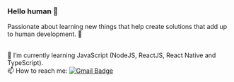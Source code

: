 ### Hello human 👋
Passionate about learning new things that help create solutions that add up to human development. :rocket:


<br/> 🌱 I’m currently learning JavaScript (NodeJS, ReactJS, React Native and TypeScript).
<br/> 📫 How to reach me: [![Gmail Badge](https://img.shields.io/badge/-Gmail-c14438?style=flat-square&logo=Gmail&logoColor=white&link=mailto:rodrigodsluz@gmail.com)](mailto:rodrigodsluz@gmail.com)


<!--
**rodrigodsluz/rodrigodsluz** is a ✨ _special_ ✨ repository because its `README.md` (this file) appears on your GitHub profile.

Here are some ideas to get you started:

- 🔭 I’m currently working on ...
- 🌱 I’m currently learning ...
- 👯 I’m looking to collaborate on ...
- 🤔 I’m looking for help with ...
- 💬 Ask me about ...
- 📫 How to reach me: ...
- 😄 Pronouns: ...
- ⚡ Fun fact: ...
-->
